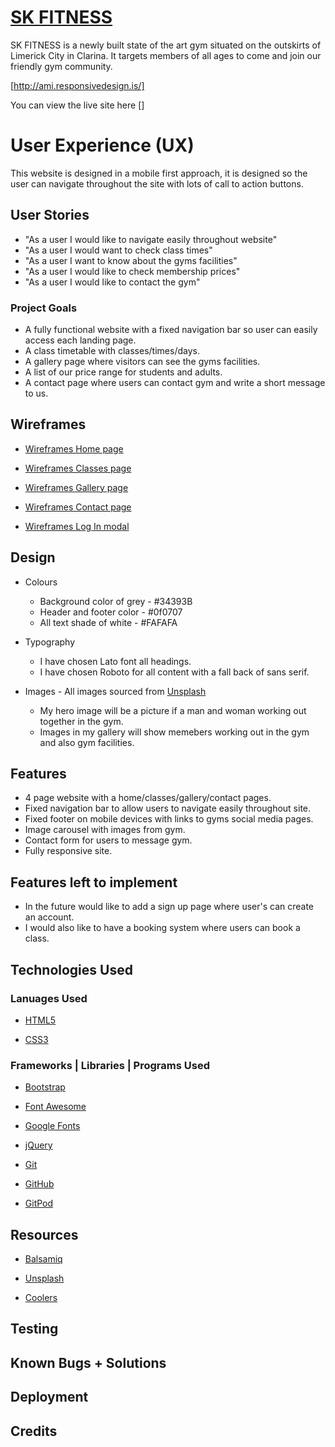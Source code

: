 # [SK FITNESS](https://)

SK FITNESS is a newly built state of the art gym situated on the outskirts of Limerick City in Clarina.
It targets members of all ages to come and join our friendly gym community.

[http://ami.responsivedesign.is/]  

You can view the live site here []

# User Experience (UX)
This website is designed in a mobile first approach, it is designed so the user can navigate throughout the site with lots of call to action buttons.
## User Stories  
* "As a user I would like to navigate easily throughout website"  
* "As a user I would want to check class times"  
* "As a user I want to know about the gyms facilities"  
* "As a user I would like to check membership prices"  
* "As a user I would like to contact the gym"

### Project Goals 
* A fully functional website with a fixed navigation bar so user can easily access each landing page.
* A class timetable with classes/times/days.
* A gallery page where visitors can see the gyms facilities.
* A list of our price range for students and adults.  
* A contact page where users can contact gym and write a short message to us.  

## Wireframes 

* [Wireframes Home page](assets/wireframes/Wireframe-home.pdf)  

* [Wireframes Classes page](assets/wireframes/Wireframe-classes.pdf)  

* [Wireframes Gallery page](assets/wireframes/Wireframe-gallery.pdf)  

* [Wireframes Contact page](assets/wireframes/Wireframe-contact.pdf)  

* [Wireframes Log In modal](assets/wireframes/Wireframe-login.pdf)

## Design

* Colours  
    * Background color of grey - #34393B  
    * Header and footer color - #0f0707
    * All text shade of white - #FAFAFA

* Typography  
    * I have chosen Lato font all headings.
    * I have chosen Roboto for all content with a fall back of sans serif.

* Images - All images sourced from [Unsplash](https://unsplash.com/)  
    * My hero image will be a picture if a man and woman working out together in the gym.
    * Images in my gallery will show memebers working out in the gym and also gym facilities.

## Features  

* 4 page website with a home/classes/gallery/contact pages.  
* Fixed navigation bar to allow users to navigate easily throughout site.  
* Fixed footer on mobile devices with links to gyms social media pages.  
* Image carousel with images from gym.  
* Contact form for users to message gym.  
* Fully responsive site.  

## Features left to implement  

* In the future would like to add a sign up page where user's can create an account.  
* I would also like to have a booking system where users can book a class.

## Technologies Used

### Lanuages Used
* [HTML5](https://en.wikipedia.org/wiki/HTML5)   

* [CSS3](https://en.wikipedia.org/wiki/CSS)  

### Frameworks | Libraries | Programs Used

* [Bootstrap](https://getbootstrap.com/docs/4.5/getting-started/introduction/)  

* [Font Awesome](https://fontawesome.com/)  

* [Google Fonts](https://fonts.google.com/)  

* [jQuery](https://jquery.com/)  

* [Git](https://git-scm.com/)  

* [GitHub](https://github.com/)  

* [GitPod](https://www.gitpod.io/)

## Resources  
* [Balsamiq](https://balsamiq.com/)  

* [Unsplash](https://unsplash.com/)  

* [Coolers](https://coolors.co/)

## Testing

## Known Bugs + Solutions

## Deployment

## Credits




